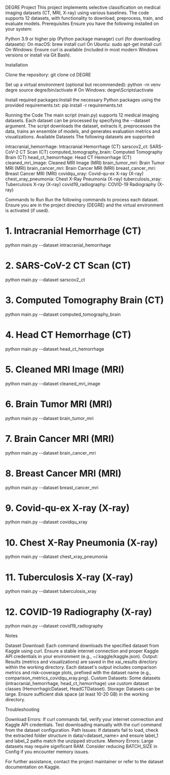 DEGRE Project
This project implements selective classification on medical imaging datasets (CT, MRI, X-ray) using various baselines. The code supports 12 datasets, with functionality to download, preprocess, train, and evaluate models.
Prerequisites
Ensure you have the following installed on your system:

Python 3.9 or higher
pip (Python package manager)
curl (for downloading datasets):
On macOS: brew install curl
On Ubuntu: sudo apt-get install curl
On Windows: Ensure curl is available (included in most modern Windows versions or install via Git Bash).



Installation

Clone the repository:
git clone <repository-url>
cd DEGRE


Set up a virtual environment (optional but recommended):
python -m venv degre
source degre/bin/activate  # On Windows: degre\Scripts\activate


Install required packages:Install the necessary Python packages using the provided requirements.txt:
pip install -r requirements.txt



Running the Code
The main script (main.py) supports 12 medical imaging datasets. Each dataset can be processed by specifying the --dataset argument. The script downloads the dataset, extracts it, preprocesses the data, trains an ensemble of models, and generates evaluation metrics and visualizations.
Available Datasets
The following datasets are supported:

intracranial_hemorrhage: Intracranial Hemorrhage (CT)
sarscov2_ct: SARS-CoV-2 CT Scan (CT)
computed_tomography_brain: Computed Tomography Brain (CT)
head_ct_hemorrhage: Head CT Hemorrhage (CT)
cleaned_mri_image: Cleaned MRI Image (MRI)
brain_tumor_mri: Brain Tumor MRI (MRI)
brain_cancer_mri: Brain Cancer MRI (MRI)
breast_cancer_mri: Breast Cancer MRI (MRI)
covidqu_xray: Covid-qu-ex X-ray (X-ray)
chest_xray_pneumonia: Chest X-Ray Pneumonia (X-ray)
tuberculosis_xray: Tuberculosis X-ray (X-ray)
covid19_radiography: COVID-19 Radiography (X-ray)

Commands to Run
Run the following commands to process each dataset. Ensure you are in the project directory (DEGRE) and the virtual environment is activated (if used).
# 1. Intracranial Hemorrhage (CT)
python main.py --dataset intracranial_hemorrhage

# 2. SARS-CoV-2 CT Scan (CT)
python main.py --dataset sarscov2_ct

# 3. Computed Tomography Brain (CT)
python main.py --dataset computed_tomography_brain

# 4. Head CT Hemorrhage (CT)
python main.py --dataset head_ct_hemorrhage

# 5. Cleaned MRI Image (MRI)
python main.py --dataset cleaned_mri_image

# 6. Brain Tumor MRI (MRI)
python main.py --dataset brain_tumor_mri

# 7. Brain Cancer MRI (MRI)
python main.py --dataset brain_cancer_mri

# 8. Breast Cancer MRI (MRI)
python main.py --dataset breast_cancer_mri

# 9. Covid-qu-ex X-ray (X-ray)
python main.py --dataset covidqu_xray

# 10. Chest X-Ray Pneumonia (X-ray)
python main.py --dataset chest_xray_pneumonia

# 11. Tuberculosis X-ray (X-ray)
python main.py --dataset tuberculosis_xray

# 12. COVID-19 Radiography (X-ray)
python main.py --dataset covid19_radiography

Notes

Dataset Download: Each command downloads the specified dataset from Kaggle using curl. Ensure a stable internet connection and proper Kaggle API credentials in your environment (e.g., ~/.kaggle/kaggle.json).
Output: Results (metrics and visualizations) are saved in the xai_results directory within the working directory. Each dataset's output includes comparison metrics and risk-coverage plots, prefixed with the dataset name (e.g., comparison_metrics_covidqu_xray.png).
Custom Datasets: Some datasets (intracranial_hemorrhage, head_ct_hemorrhage) use custom dataset classes (HemorrhagicDataset, HeadCTDataset).
Storage: Datasets can be large. Ensure sufficient disk space (at least 10-20 GB) in the working directory.

Troubleshooting

Download Errors: If curl commands fail, verify your internet connection and Kaggle API credentials. Test downloading manually with the curl command from the dataset configuration.
Path Issues: If datasets fail to load, check the extracted folder structure in data/<dataset_name> and ensure label_1 and label_2 paths match the unzipped structure.
Memory Errors: Large datasets may require significant RAM. Consider reducing BATCH_SIZE in Config if you encounter memory issues.

For further assistance, contact the project maintainer or refer to the dataset documentation on Kaggle.